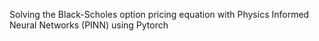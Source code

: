 Solving the Black-Scholes option pricing equation with Physics Informed Neural Networks (PINN) using Pytorch 
